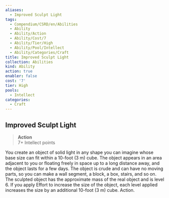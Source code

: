 ```yaml
---
aliases:
  - Improved Sculpt Light
tags:
  - Compendium/CSRD/en/Abilities
  - Ability
  - Ability/Action
  - Ability/Cost/7
  - Ability/Tier/High
  - Ability/Pool/Intellect
  - Ability/Categories/Craft
title: Improved Sculpt Light
collection: Abilities
kind: Ability
action: true
enabler: false
cost: '7'
tier: High
pools:
  - Intellect
categories:
  - Craft
---
```

## Improved Sculpt Light  
>**Action**  
>7+ Intellect points
  
You create an object of solid light in any shape you can imagine whose base size can fit within a 10-foot (3 m) cube. The object appears in an area adjacent to you or floating freely in space up to a long distance away, and the object lasts for a few days. The object is crude and can have no moving parts, so you can make a wall segment, a block, a box, stairs, and so on. The sculpted object has the approximate mass of the real object and is level 6. If you apply Effort to increase the size of the object, each level applied increases the size by an additional 10-foot (3 m) cube. Action.